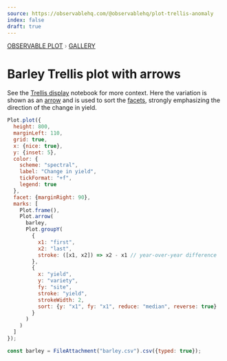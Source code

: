 ```yaml
---
source: https://observablehq.com/@observablehq/plot-trellis-anomaly
index: false
draft: true
---
```


<div style="color: grey; font: 13px/25.5px var(--sans-serif); text-transform: uppercase;"><h1 style="display: none;">Plot: Barley Trellis plot with arrows</h1><a href="/plot">Observable Plot</a> › <a href="/@observablehq/plot-gallery">Gallery</a></div>

# Barley Trellis plot with arrows

See the [Trellis display](https://observablehq.com/@observablehq/plot-barley-trellis) notebook for more context. Here the variation is shown as an [arrow](https://observablehq.com/plot/marks/arrow) and is used to sort the [facets](https://observablehq.com/plot/features/facets), strongly emphasizing the direction of the change in yield.

```js echo
Plot.plot({
  height: 800,
  marginLeft: 110,
  grid: true,
  x: {nice: true},
  y: {inset: 5},
  color: {
    scheme: "spectral",
    label: "Change in yield",
    tickFormat: "+f",
    legend: true
  },
  facet: {marginRight: 90},
  marks: [
    Plot.frame(),
    Plot.arrow(
      barley,
      Plot.groupY(
        {
          x1: "first",
          x2: "last",
          stroke: ([x1, x2]) => x2 - x1 // year-over-year difference
        },
        {
          x: "yield",
          y: "variety",
          fy: "site",
          stroke: "yield",
          strokeWidth: 2,
          sort: {y: "x1", fy: "x1", reduce: "median", reverse: true}
        }
      )
    )
  ]
});
```

```js echo
const barley = FileAttachment("barley.csv").csv({typed: true});
```
